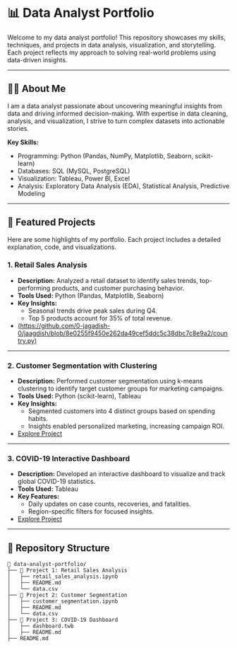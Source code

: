 # 📊 Data Analyst Portfolio

Welcome to my data analyst portfolio! This repository showcases my skills, techniques, and projects in data analysis, visualization, and storytelling. Each project reflects my approach to solving real-world problems using data-driven insights.

---

## 🧑‍💻 About Me

I am a data analyst passionate about uncovering meaningful insights from data and driving informed decision-making. With expertise in data cleaning, analysis, and visualization, I strive to turn complex datasets into actionable stories.

**Key Skills:**
- Programming: Python (Pandas, NumPy, Matplotlib, Seaborn, scikit-learn)
- Databases: SQL (MySQL, PostgreSQL)
- Visualization: Tableau, Power BI, Excel
- Analysis: Exploratory Data Analysis (EDA), Statistical Analysis, Predictive Modeling

---

## 🌟 Featured Projects

Here are some highlights of my portfolio. Each project includes a detailed explanation, code, and visualizations.

### **1. Retail Sales Analysis**
- **Description:** Analyzed a retail dataset to identify sales trends, top-performing products, and customer purchasing behavior.
- **Tools Used:** Python (Pandas, Matplotlib, Seaborn)
- **Key Insights:** 
  - Seasonal trends drive peak sales during Q4.
  - Top 5 products account for 35% of total revenue.
- [(https://github.com/0-jagadish-0/jaagdish/blob/8e0255f9450e262da49cef5ddc5c38dbc7c8e9a2/country.py)](#)  

---

### **2. Customer Segmentation with Clustering**
- **Description:** Performed customer segmentation using k-means clustering to identify target customer groups for marketing campaigns.
- **Tools Used:** Python (scikit-learn), Tableau
- **Key Insights:**
  - Segmented customers into 4 distinct groups based on spending habits.
  - Insights enabled personalized marketing, increasing campaign ROI.
- [Explore Project](#)

---

### **3. COVID-19 Interactive Dashboard**
- **Description:** Developed an interactive dashboard to visualize and track global COVID-19 statistics.
- **Tools Used:** Tableau
- **Key Features:**
  - Daily updates on case counts, recoveries, and fatalities.
  - Region-specific filters for focused insights.
- [Explore Project](#)

---

## 📂 Repository Structure

```plaintext
📁 data-analyst-portfolio/
├── 📂 Project 1: Retail Sales Analysis
│   ├── retail_sales_analysis.ipynb
│   ├── README.md
│   └── data.csv
├── 📂 Project 2: Customer Segmentation
│   ├── customer_segmentation.ipynb
│   ├── README.md
│   └── data.csv
├── 📂 Project 3: COVID-19 Dashboard
│   ├── dashboard.twb
│   ├── README.md
├── README.md
